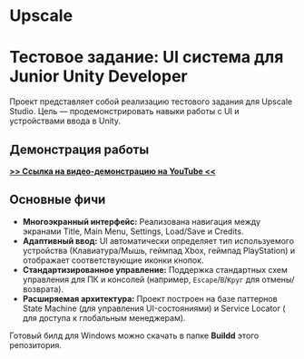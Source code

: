 # Upscale
# Тестовое задание: UI система для Junior Unity Developer

Проект представляет собой реализацию тестового задания для Upscale Studio. 
Цель — продемонстрировать навыки работы с UI и устройствами ввода в Unity.

## Демонстрация работы

**[>> Ссылка на видео-демонстрацию на YouTube <<](https://www.youtube.com/watch?v=BPppvh6uZCY)**

## Основные фичи

*   **Многоэкранный интерфейс:** Реализована навигация между экранами Title, Main Menu, Settings, Load/Save и Credits.
*   **Адаптивный ввод:** UI автоматически определяет тип используемого устройства (Клавиатура/Мышь, геймпад Xbox, геймпад PlayStation) и отображает соответствующие иконки кнопок.
*   **Стандартизированное управление:** Поддержка стандартных схем управления для ПК и консолей (например, `Escape`/`B`/`Круг` для отмены/возврата).
*   **Расширяемая архитектура:** Проект построен на базе паттернов State Machine (для управления UI-состояниями) и Service Locator ( для доступа к глобальным менеджерам).


Готовый билд для Windows можно скачать в папке **Buildd** этого репозитория.
